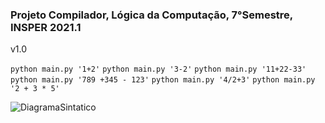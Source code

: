 ### Projeto Compilador, Lógica da Computação, 7°Semestre, INSPER 2021.1

v1.0

```python main.py '1+2'``` 
```python main.py '3-2'```
```python main.py '11+22-33'``` 
```python main.py '789 +345 - 123'```
```python main.py '4/2+3'```
```python main.py '2 + 3 * 5'```

![DiagramaSintatico](DiagramaSintatico.png)